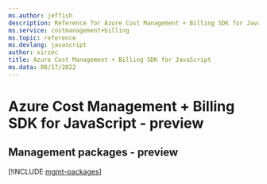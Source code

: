 ```yaml
---
ms.author: jeffish
description: Reference for Azure Cost Management + Billing SDK for JavaScript
ms.service: costmanagement+billing
ms.topic: reference
ms.devlang: javascript
author: xirzec
title: Azure Cost Management + Billing SDK for JavaScript
ms.data: 08/17/2022
---
```

# Azure Cost Management + Billing SDK for JavaScript - preview

## Management packages - preview
[!INCLUDE [mgmt-packages](cost-management-+-billing-mgmt-index.md)]
